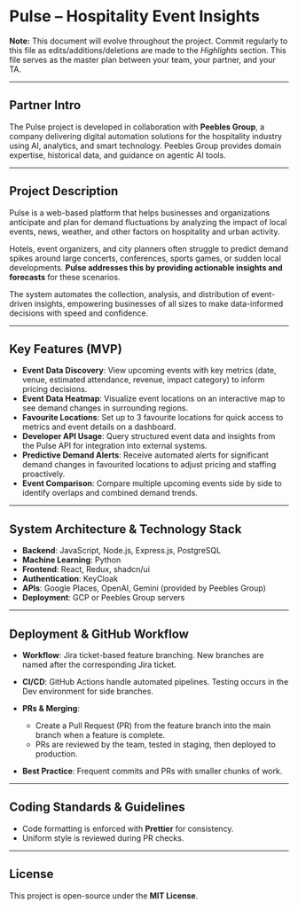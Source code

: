 # Pulse – Hospitality Event Insights

**Note:** This document will evolve throughout the project. Commit regularly to this file as edits/additions/deletions are made to the *Highlights* section. This file serves as the master plan between your team, your partner, and your TA.

---

## Partner Intro

The Pulse project is developed in collaboration with **Peebles Group**, a company delivering digital automation solutions for the hospitality industry using AI, analytics, and smart technology. Peebles Group provides domain expertise, historical data, and guidance on agentic AI tools.

---

## Project Description

Pulse is a web-based platform that helps businesses and organizations anticipate and plan for demand fluctuations by analyzing the impact of local events, news, weather, and other factors on hospitality and urban activity.

Hotels, event organizers, and city planners often struggle to predict demand spikes around large concerts, conferences, sports games, or sudden local developments. **Pulse addresses this by providing actionable insights and forecasts** for these scenarios.

The system automates the collection, analysis, and distribution of event-driven insights, empowering businesses of all sizes to make data-informed decisions with speed and confidence.

---

## Key Features (MVP)

* **Event Data Discovery**: View upcoming events with key metrics (date, venue, estimated attendance, revenue, impact category) to inform pricing decisions.
* **Event Data Heatmap**: Visualize event locations on an interactive map to see demand changes in surrounding regions.
* **Favourite Locations**: Set up to 3 favourite locations for quick access to metrics and event details on a dashboard.
* **Developer API Usage**: Query structured event data and insights from the Pulse API for integration into external systems.
* **Predictive Demand Alerts**: Receive automated alerts for significant demand changes in favourited locations to adjust pricing and staffing proactively.
* **Event Comparison**: Compare multiple upcoming events side by side to identify overlaps and combined demand trends.

---

## System Architecture & Technology Stack

* **Backend**: JavaScript, Node.js, Express.js, PostgreSQL
* **Machine Learning**: Python
* **Frontend**: React, Redux, shadcn/ui
* **Authentication**: KeyCloak
* **APIs**: Google Places, OpenAI, Gemini (provided by Peebles Group)
* **Deployment**: GCP or Peebles Group servers

---

## Deployment & GitHub Workflow

* **Workflow**: Jira ticket-based feature branching. New branches are named after the corresponding Jira ticket.
* **CI/CD**: GitHub Actions handle automated pipelines. Testing occurs in the Dev environment for side branches.
* **PRs & Merging**:

  * Create a Pull Request (PR) from the feature branch into the main branch when a feature is complete.
  * PRs are reviewed by the team, tested in staging, then deployed to production.
* **Best Practice**: Frequent commits and PRs with smaller chunks of work.

---

## Coding Standards & Guidelines

* Code formatting is enforced with **Prettier** for consistency.
* Uniform style is reviewed during PR checks.

---

## License

This project is open-source under the **MIT License**.
